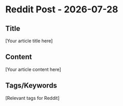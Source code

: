 # Reddit Post - 2026-07-28

## Title
[Your article title here]

## Content
[Your article content here]

## Tags/Keywords
[Relevant tags for Reddit]
